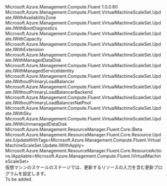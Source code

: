 <Type Name="IWithApply" FullName="Microsoft.Azure.Management.Compute.Fluent.VirtualMachineScaleSet.Update.IWithApply">
  <TypeSignature Language="C#" Value="public interface IWithApply : Microsoft.Azure.Management.Compute.Fluent.VirtualMachineScaleSet.Update.IWithAvailabilityZone, Microsoft.Azure.Management.Compute.Fluent.VirtualMachineScaleSet.Update.IWithBootDiagnostics, Microsoft.Azure.Management.Compute.Fluent.VirtualMachineScaleSet.Update.IWithCapacity, Microsoft.Azure.Management.Compute.Fluent.VirtualMachineScaleSet.Update.IWithExtension, Microsoft.Azure.Management.Compute.Fluent.VirtualMachineScaleSet.Update.IWithManagedDataDisk, Microsoft.Azure.Management.Compute.Fluent.VirtualMachineScaleSet.Update.IWithManagedServiceIdentity, Microsoft.Azure.Management.Compute.Fluent.VirtualMachineScaleSet.Update.IWithoutPrimaryLoadBalancer, Microsoft.Azure.Management.Compute.Fluent.VirtualMachineScaleSet.Update.IWithoutPrimaryLoadBalancerBackend, Microsoft.Azure.Management.Compute.Fluent.VirtualMachineScaleSet.Update.IWithoutPrimaryLoadBalancerNatPool, Microsoft.Azure.Management.Compute.Fluent.VirtualMachineScaleSet.Update.IWithSku, Microsoft.Azure.Management.Compute.Fluent.VirtualMachineScaleSet.Update.IWithUnmanagedDataDisk, Microsoft.Azure.Management.ResourceManager.Fluent.Core.IBeta, Microsoft.Azure.Management.ResourceManager.Fluent.Core.Resource.Update.IUpdateWithTags&lt;Microsoft.Azure.Management.Compute.Fluent.VirtualMachineScaleSet.Update.IWithApply&gt;, Microsoft.Azure.Management.ResourceManager.Fluent.Core.ResourceActions.IAppliable&lt;Microsoft.Azure.Management.Compute.Fluent.IVirtualMachineScaleSet&gt;" />
  <TypeSignature Language="ILAsm" Value=".class public interface auto ansi abstract IWithApply implements class Microsoft.Azure.Management.Compute.Fluent.VirtualMachineScaleSet.Update.IWithAvailabilityZone, class Microsoft.Azure.Management.Compute.Fluent.VirtualMachineScaleSet.Update.IWithBootDiagnostics, class Microsoft.Azure.Management.Compute.Fluent.VirtualMachineScaleSet.Update.IWithCapacity, class Microsoft.Azure.Management.Compute.Fluent.VirtualMachineScaleSet.Update.IWithExtension, class Microsoft.Azure.Management.Compute.Fluent.VirtualMachineScaleSet.Update.IWithManagedDataDisk, class Microsoft.Azure.Management.Compute.Fluent.VirtualMachineScaleSet.Update.IWithManagedServiceIdentity, class Microsoft.Azure.Management.Compute.Fluent.VirtualMachineScaleSet.Update.IWithoutPrimaryLoadBalancer, class Microsoft.Azure.Management.Compute.Fluent.VirtualMachineScaleSet.Update.IWithoutPrimaryLoadBalancerBackend, class Microsoft.Azure.Management.Compute.Fluent.VirtualMachineScaleSet.Update.IWithoutPrimaryLoadBalancerNatPool, class Microsoft.Azure.Management.Compute.Fluent.VirtualMachineScaleSet.Update.IWithSku, class Microsoft.Azure.Management.Compute.Fluent.VirtualMachineScaleSet.Update.IWithUnmanagedDataDisk, class Microsoft.Azure.Management.ResourceManager.Fluent.Core.IBeta, class Microsoft.Azure.Management.ResourceManager.Fluent.Core.Resource.Update.IUpdateWithTags`1&lt;class Microsoft.Azure.Management.Compute.Fluent.VirtualMachineScaleSet.Update.IWithApply&gt;, class Microsoft.Azure.Management.ResourceManager.Fluent.Core.ResourceActions.IAppliable`1&lt;class Microsoft.Azure.Management.Compute.Fluent.IVirtualMachineScaleSet&gt;, class Microsoft.Azure.Management.ResourceManager.Fluent.Core.ResourceActions.IIndexable" />
  <TypeSignature Language="DocId" Value="T:Microsoft.Azure.Management.Compute.Fluent.VirtualMachineScaleSet.Update.IWithApply" />
  <TypeSignature Language="VB.NET" Value="Public Interface IWithApply&#xA;Implements IAppliable(Of IVirtualMachineScaleSet), IBeta, IUpdateWithTags(Of IWithApply), IWithAvailabilityZone, IWithBootDiagnostics, IWithCapacity, IWithExtension, IWithManagedDataDisk, IWithManagedServiceIdentity, IWithoutPrimaryLoadBalancer, IWithoutPrimaryLoadBalancerBackend, IWithoutPrimaryLoadBalancerNatPool, IWithSku, IWithUnmanagedDataDisk" />
  <TypeSignature Language="F#" Value="type IWithApply = interface&#xA;    interface IAppliable&lt;IVirtualMachineScaleSet&gt;&#xA;    interface IIndexable&#xA;    interface IUpdateWithTags&lt;IWithApply&gt;&#xA;    interface IWithManagedDataDisk&#xA;    interface IWithUnmanagedDataDisk&#xA;    interface IWithSku&#xA;    interface IWithCapacity&#xA;    interface IWithExtension&#xA;    interface IWithoutPrimaryLoadBalancer&#xA;    interface IWithoutPrimaryLoadBalancerBackend&#xA;    interface IWithoutPrimaryLoadBalancerNatPool&#xA;    interface IWithManagedServiceIdentity&#xA;    interface IBeta&#xA;    interface IWithBootDiagnostics&#xA;    interface IWithAvailabilityZone" />
  <AssemblyInfo>
    <AssemblyName>Microsoft.Azure.Management.Compute.Fluent</AssemblyName>
    <AssemblyVersion>1.0.0.60</AssemblyVersion>
  </AssemblyInfo>
  <Interfaces>
    <Interface>
      <InterfaceName>Microsoft.Azure.Management.Compute.Fluent.VirtualMachineScaleSet.Update.IWithAvailabilityZone</InterfaceName>
    </Interface>
    <Interface>
      <InterfaceName>Microsoft.Azure.Management.Compute.Fluent.VirtualMachineScaleSet.Update.IWithBootDiagnostics</InterfaceName>
    </Interface>
    <Interface>
      <InterfaceName>Microsoft.Azure.Management.Compute.Fluent.VirtualMachineScaleSet.Update.IWithCapacity</InterfaceName>
    </Interface>
    <Interface>
      <InterfaceName>Microsoft.Azure.Management.Compute.Fluent.VirtualMachineScaleSet.Update.IWithExtension</InterfaceName>
    </Interface>
    <Interface>
      <InterfaceName>Microsoft.Azure.Management.Compute.Fluent.VirtualMachineScaleSet.Update.IWithManagedDataDisk</InterfaceName>
    </Interface>
    <Interface>
      <InterfaceName>Microsoft.Azure.Management.Compute.Fluent.VirtualMachineScaleSet.Update.IWithManagedServiceIdentity</InterfaceName>
    </Interface>
    <Interface>
      <InterfaceName>Microsoft.Azure.Management.Compute.Fluent.VirtualMachineScaleSet.Update.IWithoutPrimaryLoadBalancer</InterfaceName>
    </Interface>
    <Interface>
      <InterfaceName>Microsoft.Azure.Management.Compute.Fluent.VirtualMachineScaleSet.Update.IWithoutPrimaryLoadBalancerBackend</InterfaceName>
    </Interface>
    <Interface>
      <InterfaceName>Microsoft.Azure.Management.Compute.Fluent.VirtualMachineScaleSet.Update.IWithoutPrimaryLoadBalancerNatPool</InterfaceName>
    </Interface>
    <Interface>
      <InterfaceName>Microsoft.Azure.Management.Compute.Fluent.VirtualMachineScaleSet.Update.IWithSku</InterfaceName>
    </Interface>
    <Interface>
      <InterfaceName>Microsoft.Azure.Management.Compute.Fluent.VirtualMachineScaleSet.Update.IWithUnmanagedDataDisk</InterfaceName>
    </Interface>
    <Interface>
      <InterfaceName>Microsoft.Azure.Management.ResourceManager.Fluent.Core.IBeta</InterfaceName>
    </Interface>
    <Interface>
      <InterfaceName>Microsoft.Azure.Management.ResourceManager.Fluent.Core.Resource.Update.IUpdateWithTags&lt;Microsoft.Azure.Management.Compute.Fluent.VirtualMachineScaleSet.Update.IWithApply&gt;</InterfaceName>
    </Interface>
    <Interface>
      <InterfaceName>Microsoft.Azure.Management.ResourceManager.Fluent.Core.ResourceActions.IAppliable&lt;Microsoft.Azure.Management.Compute.Fluent.IVirtualMachineScaleSet&gt;</InterfaceName>
    </Interface>
  </Interfaces>
  <Docs>
    <summary>
            仮想マシンのスケールのステージでは、更新するリソースの入力を含む更新プログラムを設定します。
            </summary>
    <remarks>To be added.</remarks>
  </Docs>
  <Members />
</Type>